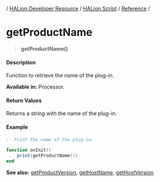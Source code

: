 / [HALion Developer Resource](../../HALion-Developer-Resource.md) / [HALion Script](./HALion-Script.md) / [Reference](./Reference.md) /

# getProductName

>**getProductName()**

#### Description

Function to retrieve the name of the plug-in.

**Available in:** Processor.

#### Return Values

Returns a string with the name of the plug-in.

#### Example

```lua
-- Print the name of the plug-in.

function onInit()
    print(getProductName())
end
```

**See also:** [getProductVersion](./getProductVersion.md), [getHostName](./getHostName.md), [getHostVersion](./getHostVersion.md)